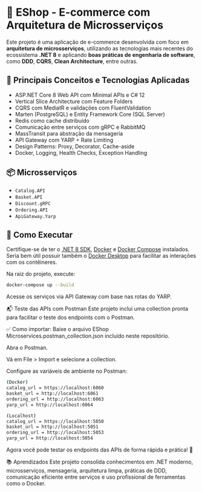 # 🛒 EShop - E-commerce com Arquitetura de Microsserviços

Este projeto é uma aplicação de e-commerce desenvolvida com foco em **arquitetura de microsserviços**, utilizando as tecnologias mais recentes do ecossistema **.NET 8** e aplicando **boas práticas de engenharia de software**, como **DDD**, **CQRS**, **Clean Architecture**, entre outras.

## 🧠 Principais Conceitos e Tecnologias Aplicadas

- ASP.NET Core 8 Web API com Minimal APIs e C# 12
- Vertical Slice Architecture com Feature Folders
- CQRS com MediatR e validações com FluentValidation
- Marten (PostgreSQL) e Entity Framework Core (SQL Server)
- Redis como cache distribuído
- Comunicação entre serviços com gRPC e RabbitMQ
- MassTransit para abstração da mensageria
- API Gateway com YARP + Rate Limiting
- Design Patterns: Proxy, Decorator, Cache-aside
- Docker, Logging, Health Checks, Exception Handling

## 📦 Microsserviços

- `Catalog.API`
- `Basket.API`
- `Discount.gRPC`
- `Ordering.API`
- `ApiGateway.Yarp`

## 🚀 Como Executar

Certifique-se de ter o [.NET 8 SDK](https://dotnet.microsoft.com/download/dotnet/8.0), [Docker](https://www.docker.com/) e [Docker Compose](https://docs.docker.com/compose/) instalados.\
Seria bem útil possuir também o [Docker Desktop](https://www.docker.com/products/docker-desktop/) para facilitar as interações com os contêineres.

Na raiz do projeto, execute:

```bash
docker-compose up --build
```

Acesse os serviços via API Gateway com base nas rotas do YARP.

📬 Teste das APIs com Postman
Este projeto inclui uma collection pronta para facilitar o teste dos endpoints com o Postman.

✅ Como importar:
Baixe o arquivo EShop Microservices.postman_collection.json incluído neste repositório.

Abra o Postman.

Vá em File > Import e selecione a collection.

Configure as variáveis de ambiente no Postman:

```bash
(Docker) 
catalog_url = https://localhost:6060
basket_url = http://localhost:6061
ordering_url = http://localhost:6063
yarp_url = http://localhost:6064

(Localhost)
catalog_url = https://localhost:5050
basket_url = http://localhost:5051
ordering_url = http://localhost:5053
yarp_url = http://localhost:5054
```

Agora você pode testar os endpoints das APIs de forma rápida e prática! 🧪

📚 Aprendizados
Este projeto consolida conhecimentos em .NET moderno, microsserviços, mensageria, arquitetura limpa, práticas de DDD, comunicação eficiente entre serviços e uso profissional de ferramentas como o Docker.
